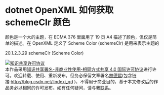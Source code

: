 # dotnet OpenXML 如何获取 schemeClr 颜色

颜色是一个大的主题，在 ECMA 376 里面用了 19 页 A4 描述了颜色，但仅是简单的描述。在 OpenXML 定义了 Scheme Color (schemeClr) 是用来表示主题的

<!--more-->
<!-- 草稿 -->


20.1.2.3.29 schemeClr (Scheme Color)

<a rel="license" href="http://creativecommons.org/licenses/by-nc-sa/4.0/"><img alt="知识共享许可协议" style="border-width:0" src="https://licensebuttons.net/l/by-nc-sa/4.0/88x31.png" /></a><br />本作品采用<a rel="license" href="http://creativecommons.org/licenses/by-nc-sa/4.0/">知识共享署名-非商业性使用-相同方式共享 4.0 国际许可协议</a>进行许可。欢迎转载、使用、重新发布，但务必保留文章署名[林德熙](http://blog.csdn.net/lindexi_gd)(包含链接:http://blog.csdn.net/lindexi_gd )，不得用于商业目的，基于本文修改后的作品务必以相同的许可发布。如有任何疑问，请与我[联系](mailto:lindexi_gd@163.com)。
